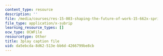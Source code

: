 ```yaml
---
content_type: resource
description: ''
file: /media/courses/res-15-003-shaping-the-future-of-work-15-662x-spring-2016/da5ebcda8d62513ebb6d4266799be8cb_VieMadwoNNs.vtt
file_type: application/x-subrip
learning_resource_types: []
ocw_type: OCWFile
resourcetype: Other
title: 3play caption file
uid: da5ebcda-8d62-513e-bb6d-4266799be8cb
---
```

